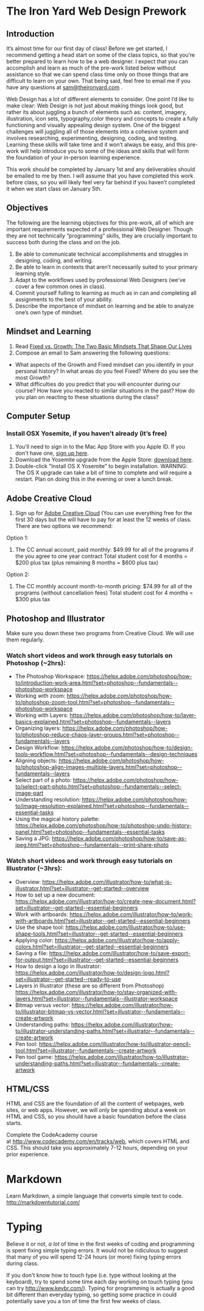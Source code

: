 
# The Iron Yard Web Design Prework

## Introduction
It’s almost time for our first day of class! Before we get started, I recommend getting a head start on some of the class topics, so that you’re better prepared to learn how to be a web designer. I expect that you can accomplish and learn as much of the pre-work listed below without assistance so that we can spend class time only on those things that are difficult to learn on your own. That being said, feel free to email me if you have any questions at sam@theironyard.com . 

Web Design has a lot of different elements to consider. One point I’d like to make clear: Web Design is not just about making things look good, but rather its about juggling a bunch of elements such as: content, imagery, illustration, icon sets, typography,color theory and concepts to create a fully functioning and visually appealing design system. One of the biggest challenges will juggling all of those elements into a cohesive system and involves researching, experimenting, designing, coding, and testing. Learning these skills will take time and it won’t always be easy, and this pre-work will help introduce you to some of the ideas and skills that will form the foundation of your in-person learning experience.

This work should be completed by January 1st and any deliverables should be emailed to me by then. I will assume that you have completed this work before class, so you will likely feel very far behind if you haven’t completed it when we start class on January 5th.


## Objectives
The following are the learning objectives for this pre-work, all of which are important requirements expected of a professional Web Designer. Though they are not technically “programming” skills, they are crucially important to success both during the class and on the job.

1. Be able to communicate technical accomplishments and struggles in designing, coding, and writing.
2. Be able to learn in contexts that aren’t necessarily suited to your primary learning style.
3. Adapt to the workflows used by professional Web Designers (we’ve cover a few common ones in class).
4. Commit yourself fulling to learning as much as in can and completing all assignments to the best of your ability.
5. Describe the importance of mindset on learning and be able to analyze one’s own type of mindset.

## Mindset and Learning
1. Read [Fixed vs. Growth: The Two Basic Mindsets That Shape Our Lives](http://www.brainpickings.org/2014/01/29/carol-dweck-mindset/)
2. Compose an email to Sam answering the following questions:
-	What aspects of the Growth and Fixed mindset can you identify in your personal history? In what areas do you feel Fixed? Where do you see the most Growth?
- What difficulties do you predict that you will encounter during our course? How have you reacted to similar situations in the past? How do you plan on reacting to these situations during the class?

## Computer Setup
### Install OSX Yosemite, if you haven’t already (it’s free)
1. You'll need to sign in to the Mac App Store with you Apple ID. If you don't have one, [sign up here](https://appleid.apple.com/).
2. Download the Yosemite upgrade from the Apple Store: [download here](https://itunes.apple.com/us/app/os-x-yosemite/id915041082?mt=12).
3. Double-click "Install OS X Yosemite” to begin installation.
WARNING: The OS X upgrade can take a bit of time to complete and will require a restart. Plan on doing this in the evening or over a lunch break.

## Adobe Creative Cloud
1) Sign up for [Adobe Creative Cloud](https://creative.adobe.com/plans) (You can use everything free for the first 30 days but the will have to pay for at least the 12 weeks of class. There are two options we recommend:

Option 1:

1) The CC annual account, paid monthly: $49.99 for all of the programs if the you agree to one year contract
Total student cost for 4 months = $200 plus tax
(plus remaining 8 months = $600 plus tax)

Option 2: 
1) The CC monthly account month-to-month pricing: $74.99 for all of the programs (without cancellation fees)
Total student cost for 4 months = $300 plus tax

## Photoshop and Illustrator
Make sure you down these two programs from Creative Cloud. We will use them regularly.


### Watch short videos and work through easy tutorials on Photoshop (~2hrs):
- The Photoshop Workspace: https://helpx.adobe.com/photoshop/how-to/introduction-work-area.html?set=photoshop--fundamentals--photoshop-workspace
- Working with zoom: https://helpx.adobe.com/photoshop/how-to/photoshop-zoom-tool.html?set=photoshop--fundamentals--photoshop-workspace
- Working with Layers: https://helpx.adobe.com/photoshop/how-to/layer-basics-explained.html?set=photoshop--fundamentals--layers
- Organizing layers: https://helpx.adobe.com/photoshop/how-to/photoshop-reduce-chaos-layer-groups.html?set=photoshop--fundamentals--layers
-	Design Workflow: https://helpx.adobe.com/photoshop/how-to/design-tools-workflow.html?set=photoshop--fundamentals--design-techniques
- Aligning objects: https://helpx.adobe.com/photoshop/how-to/photoshop-align-images-multiple-layers.html?set=photoshop--fundamentals--layers
- Select part of a photo: https://helpx.adobe.com/photoshop/how-to/select-part-photo.html?set=photoshop--fundamentals--select-image-part
- Understanding resolution: https://helpx.adobe.com/photoshop/how-to/image-resolution-explained.html?set=photoshop--fundamentals--essential-tasks
- Using the magical history palette: https://helpx.adobe.com/photoshop/how-to/photoshop-undo-history-panel.html?set=photoshop--fundamentals--essential-tasks
- Saving a JPG: https://helpx.adobe.com/photoshop/how-to/save-as-jpeg.html?set=photoshop--fundamentals--print-share-photo


### Watch short videos and work through easy tutorials on Illustrator (~3hrs):
- Overview: https://helpx.adobe.com/illustrator/how-to/what-is-illustrator.html?set=illustrator--get-started--overview
- How to set up a new document: https://helpx.adobe.com/illustrator/how-to/create-new-document.html?set=illustrator--get-started--essential-beginners
- Work with artboards: https://helpx.adobe.com/illustrator/how-to/work-with-artboards.html?set=illustrator--get-started--essential-beginners
- Use the shape tool: https://helpx.adobe.com/illustrator/how-to/use-shape-tools.html?set=illustrator--get-started--essential-beginners
- Applying color: https://helpx.adobe.com/illustrator/how-to/apply-colors.html?set=illustrator--get-started--essential-beginners
- Saving a file: https://helpx.adobe.com/illustrator/how-to/save-export-for-output.html?set=illustrator--get-started--essential-beginners
- How to design a logo in Illustrator: https://helpx.adobe.com/illustrator/how-to/design-logo.html?set=illustrator--get-started--ready-to-use
- Layers in Illustrator (these are so different from Photoshop) https://helpx.adobe.com/illustrator/how-to/stay-organized-with-layers.html?set=illustrator--fundamentals--illustrator-workspace
- Bitmap versus vector: https://helpx.adobe.com/illustrator/how-to/illustrator-bitmap-vs-vector.html?set=illustrator--fundamentals--create-artwork
- Understanding paths: https://helpx.adobe.com/illustrator/how-to/illustrator-understanding-paths.html?set=illustrator--fundamentals--create-artwork
- Pen tool: https://helpx.adobe.com/illustrator/how-to/illustrator-pencil-tool.html?set=illustrator--fundamentals--create-artwork
- Pen tool game: https://helpx.adobe.com/illustrator/how-to/illustrator-understanding-paths.html?set=illustrator--fundamentals--create-artwork

## HTML/CSS
HTML and CSS are the foundation of all the content of webpages, web sites, or web apps. However, we will only be spending about a week on HTML and CSS, so you should have a basic foundation before the class starts.

Complete the CodeAcademy course at http://www.codecademy.com/en/tracks/web, which covers HTML and CSS. This should take you approximately 7-12 hours, depending on your prior experience.

# Markdown
Learn Markdown, a simple language that converts simple text to code. http://markdowntutorial.com/

# Typing
Believe it or not, *a lot* of time in the first weeks of coding and programming is spent fixing simple typing errors. It would not be ridiculous to suggest that many of you will spend 12-24 hours (or more) fixing typing errors during class.

If you don't know how to touch type (i.e. type without looking at the keyboard), try to spend some time each day working on touch typing (you can try http://www.keybr.com/). Typing for programming is actually a good bit different than everyday typing, so getting some practice in could potentially save you a ton of time the first few weeks of class.

